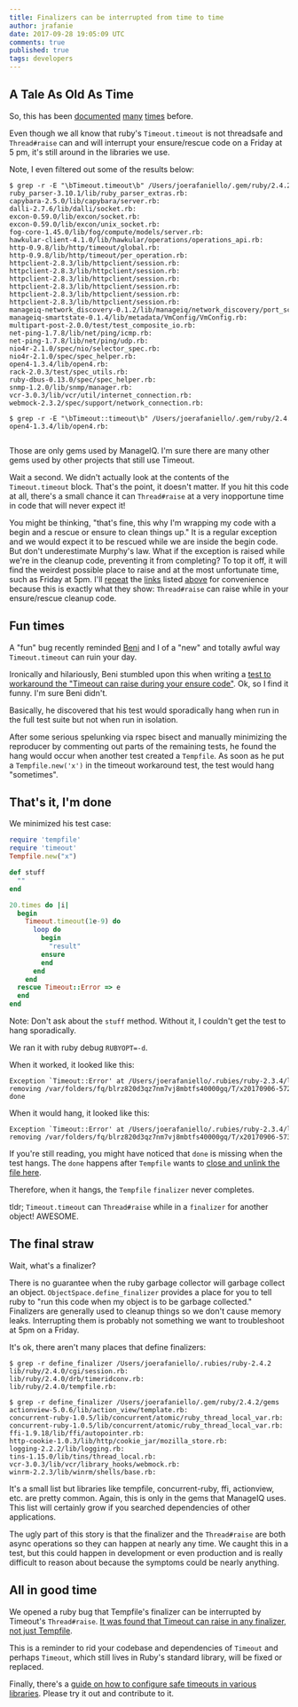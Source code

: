 ```yaml
---
title: Finalizers can be interrupted from time to time
author: jrafanie
date: 2017-09-28 19:05:09 UTC
comments: true
published: true
tags: developers
---
```


## A Tale As Old As Time
So, this has been [documented](http://blog.headius.com/2008/02/rubys-threadraise-threadkill-timeoutrb.html)
[many](http://www.mikeperham.com/2015/05/08/timeout-rubys-most-dangerous-api/) [times](https://jvns.ca/blog/2015/11/27/why-rubys-timeout-is-dangerous-and-thread-dot-raise-is-terrifying/) before.

Even though we all know that ruby's `Timeout.timeout` is not threadsafe and
`Thread#raise` can and will interrupt your ensure/rescue code on a Friday at 5 pm,
it's still around in the libraries we use.

Note, I even filtered out some of the results below:

<pre><code style="white-space: pre">$ grep -r -E "\bTimeout.timeout\b" /Users/joerafaniello/.gem/ruby/2.4.2/gems
ruby_parser-3.10.1/lib/ruby_parser_extras.rb:                                     Timeout.timeout time do
capybara-2.5.0/lib/capybara/server.rb:                                            Timeout.timeout(60) { @server_thread.join(0.1) until responsive? }
dalli-2.7.6/lib/dalli/socket.rb:                                                  Timeout.timeout(options[:socket_timeout]) do
excon-0.59.0/lib/excon/socket.rb:                                                 Timeout.timeout(@data[:read_timeout]) do
excon-0.59.0/lib/excon/unix_socket.rb:                                            Timeout.timeout(@data[:connect_timeout]) do
fog-core-1.45.0/lib/fog/compute/models/server.rb:                                 result = ready? && !ssh_ip_address.nil? && !!Timeout.timeout(sshable_timeout) { ssh("pwd", options) }
hawkular-client-4.1.0/lib/hawkular/operations/operations_api.rb:                  Timeout.timeout(@wait_time) { sleep 0.1 until @ws.open? }
http-0.9.8/lib/http/timeout/global.rb:                                            ::Timeout.timeout(time_left, TimeoutError) do
http-0.9.8/lib/http/timeout/per_operation.rb:                                     ::Timeout.timeout(connect_timeout, TimeoutError) do
httpclient-2.8.3/lib/httpclient/session.rb:                                       ::Timeout.timeout(@send_timeout, SendTimeoutError) do
httpclient-2.8.3/lib/httpclient/session.rb:                                       ::Timeout.timeout(@connect_timeout, ConnectTimeoutError) do
httpclient-2.8.3/lib/httpclient/session.rb:                                       ::Timeout.timeout(@receive_timeout, ReceiveTimeoutError) do
httpclient-2.8.3/lib/httpclient/session.rb:                                       ::Timeout.timeout(@receive_timeout, ReceiveTimeoutError) do
httpclient-2.8.3/lib/httpclient/session.rb:                                       ::Timeout.timeout(@receive_timeout, ReceiveTimeoutError) do
httpclient-2.8.3/lib/httpclient/session.rb:                                       ::Timeout.timeout(@receive_timeout, ReceiveTimeoutError) do
manageiq-network_discovery-0.1.2/lib/manageiq/network_discovery/port_scanner.rb:  Timeout.timeout(ost.timeout) do
manageiq-smartstate-0.1.4/lib/metadata/VmConfig/VmConfig.rb:                      Timeout.timeout(60) do
multipart-post-2.0.0/test/test_composite_io.rb:                                   Timeout.timeout(1) do
net-ping-1.7.8/lib/net/ping/icmp.rb:                                              Timeout.timeout(@timeout){
net-ping-1.7.8/lib/net/ping/udp.rb:                                               Timeout.timeout(@timeout){
nio4r-2.1.0/spec/nio/selector_spec.rb:                                            Timeout.timeout(2) do
nio4r-2.1.0/spec/spec_helper.rb:                                                  sock = Timeout.timeout(1) { TCPSocket.new("localhost", $current_tcp_port) }
open4-1.3.4/lib/open4.rb:                                                         Timeout.timeout(timeout){ yield }
rack-2.0.3/test/spec_utils.rb:                                                    Timeout.timeout(1) do
ruby-dbus-0.13.0/spec/spec_helper.rb:                                             Timeout.timeout(10) do
snmp-1.2.0/lib/snmp/manager.rb:                                                   Timeout.timeout(@timeout) do
vcr-3.0.3/lib/vcr/util/internet_connection.rb:                                    Timeout.timeout(timeout) do
webmock-2.3.2/spec/support/network_connection.rb:                                 Timeout.timeout(timeout) do

$ grep -r -E "\bTimeout::timeout\b" /Users/joerafaniello/.gem/ruby/2.4.2/gems
open4-1.3.4/lib/open4.rb:                                                         Timeout::timeout(timeout) do
 </code></pre>

Those are only gems used by ManageIQ.  I'm sure there are many other gems used by other
projects that still use Timeout.

Wait a second.  We didn't actually look at the contents of the `Timeout.timeout` block.
That's the point, it doesn't matter.  If you hit this code at all, there's a small
chance it can `Thread#raise` at a very inopportune time in code that will never
expect it!

You might be thinking, "that's fine, this why I'm wrapping my code with a begin and a rescue or ensure
to clean things up."  It is a regular exception and we would expect it to be rescued while we are inside the begin
code.  But don't underestimate Murphy's law.  What if the exception is raised while we're in the cleanup code,
preventing it from completing?  To top it off, it will find the weirdest possible place to raise and at the most
unfortunate time, such as Friday at 5pm.  I'll [repeat](http://blog.headius.com/2008/02/rubys-threadraise-threadkill-timeoutrb.html)
the [links](http://www.mikeperham.com/2015/05/08/timeout-rubys-most-dangerous-api/) listed [above](https://jvns.ca/blog/2015/11/27/why-rubys-timeout-is-dangerous-and-thread-dot-raise-is-terrifying/) for convenience
because this is exactly what they show: `Thread#raise` can raise while in your ensure/rescue cleanup code.


## Fun times

A "fun" bug recently reminded [Beni](https://github.com/cben) and I of a "new" and totally awful
way `Timeout.timeout` can ruin your day.

Ironically and hilariously, Beni stumbled upon this when writing a [test to workaround the "Timeout
can raise during your ensure code"](https://github.com/ManageIQ/manageiq-gems-pending/pull/263). Ok, so
I find it funny.  I'm sure Beni didn't.

Basically, he discovered that his test would sporadically hang when run in the full test suite but not when
run in isolation.

After some serious spelunking via rspec bisect and manually minimizing the reproducer by commenting out parts of
the remaining tests, he found the hang would occur when another test created a `Tempfile`.  As soon as he put
a `Tempfile.new('x')` in the timeout workaround test, the test would hang "sometimes".

## That's it, I'm done

We minimized his test case:

```ruby
require 'tempfile'
require 'timeout'
Tempfile.new("x")

def stuff
  ""
end

20.times do |i|
  begin
    Timeout.timeout(1e-9) do
      loop do
        begin
          "result"
        ensure
        end
      end
    end
  rescue Timeout::Error => e
  end
end
```

Note: Don't ask about the `stuff` method.  Without it, I couldn't get the test to hang sporadically.

We ran it with ruby debug `RUBYOPT=-d`.

When it worked, it looked like this:

<pre><code style="white-space: pre">Exception `Timeout::Error' at /Users/joerafaniello/.rubies/ruby-2.3.4/lib/ruby/2.3.0/timeout.rb:112 - execution expired
removing /var/folders/fq/blrz820d3qz7nm7vj8mbtfs40000gq/T/x20170906-57250-s683fs...
done
</code></pre>

When it would hang, it looked like this:

<pre><code style="white-space: pre">Exception `Timeout::Error' at /Users/joerafaniello/.rubies/ruby-2.3.4/lib/ruby/2.3.0/timeout.rb:112 - execution expired
removing /var/folders/fq/blrz820d3qz7nm7vj8mbtfs40000gq/T/x20170906-57351-jfeu6l...
</code></pre>

If you're still reading, you might have noticed that `done` is missing when the
test hangs. The `done` happens after `Tempfile` wants to [close and unlink the file here](https://github.com/ruby/ruby/blob/820605ba3c10b9f4dafc4e5d6e09765b8b31cbea/lib/tempfile.rb#L255-L257).

Therefore, when it hangs, the `Tempfile` `finalizer` never completes.

tldr; `Timeout.timeout` can `Thread#raise` while in a `finalizer` for another object!  AWESOME.

## The final straw

Wait, what's a finalizer?

There is no guarantee when the ruby garbage collector will garbage collect an
object. `ObjectSpace.define_finalizer` provides a place for you to tell ruby to "run
this code when my object is to be garbage collected." Finalizers are generally used
to cleanup things so we don't cause memory leaks.  Interrupting them is probably
not something we want to troubleshoot at 5pm on a Friday.

It's ok, there aren't many places that define finalizers:

<pre><code style="white-space: pre">$ grep -r define_finalizer /Users/joerafaniello/.rubies/ruby-2.4.2
lib/ruby/2.4.0/cgi/session.rb:                                         ObjectSpace::define_finalizer(self, Session::callback(@dbprot))
lib/ruby/2.4.0/drb/timeridconv.rb:                                     ObjectSpace.define_finalizer(Object.new) {on_gc}
lib/ruby/2.4.0/tempfile.rb:                                            ObjectSpace.define_finalizer(self, Remover.new(@tmpfile))

$ grep -r define_finalizer /Users/joerafaniello/.gem/ruby/2.4.2/gems
actionview-5.0.6/lib/action_view/template.rb:                          ObjectSpace.define_finalizer(self, Finalizer[method_name, mod])
concurrent-ruby-1.0.5/lib/concurrent/atomic/ruby_thread_local_var.rb:  ObjectSpace.define_finalizer(me, self.class.thread_finalizer(array))
concurrent-ruby-1.0.5/lib/concurrent/atomic/ruby_thread_local_var.rb:  ObjectSpace.define_finalizer(self, self.class.threadlocal_finalizer(@index))
ffi-1.9.18/lib/ffi/autopointer.rb:                                     ObjectSpace.define_finalizer(self, @releaser)
http-cookie-1.0.3/lib/http/cookie_jar/mozilla_store.rb:                ObjectSpace.define_finalizer(self, Callable[@db, :close])
logging-2.2.2/lib/logging.rb:                                          ObjectSpace.define_finalizer self, Logging.method(:shutdown)
tins-1.15.0/lib/tins/thread_local.rb:                                  ObjectSpace.define_finalizer(self, @@cleanup)
vcr-3.0.3/lib/vcr/library_hooks/webmock.rb:                            ObjectSpace.define_finalizer(Thread.current, lambda {
winrm-2.2.3/lib/winrm/shells/base.rb:                                  ObjectSpace.define_finalizer(
</code></pre>

It's a small list but libraries like tempfile, concurrent-ruby, ffi, actionview,
etc. are pretty common.  Again, this is only in the gems that ManageIQ uses.  This
list will certainly grow if you searched dependencies of other applications.

The ugly part of this story is that the finalizer and the `Thread#raise` are both async operations so they can happen
at nearly any time.  We caught this in a test, but this could happen in development or even production and is really difficult
to reason about because the symptoms could be nearly anything.

## All in good time

We opened a ruby bug that Tempfile's finalizer can be interrupted by Timeout's `Thread#raise`.
[It was found that Timeout can raise in any finalizer, not just Tempfile](https://bugs.ruby-lang.org/issues/13876#note-1).

This is a reminder to rid your codebase and dependencies of `Timeout` and perhaps `Timeout`, which still lives in Ruby's
standard library, will be fixed or replaced.

Finally, there's a [guide on how to configure safe timeouts in various libraries](https://github.com/ankane/the-ultimate-guide-to-ruby-timeouts).  Please try it out and contribute
to it.
